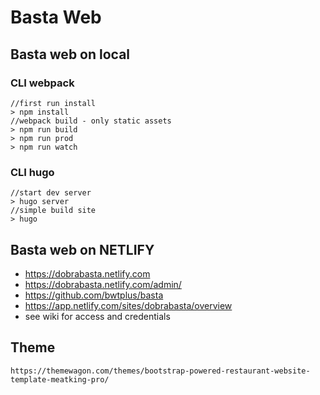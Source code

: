 # Basta Web

## Basta web on local

### CLI webpack
    //first run install
	> npm install
    //webpack build - only static assets
	> npm run build
	> npm run prod
	> npm run watch
### CLI hugo
    //start dev server
	> hugo server
    //simple build site
	> hugo

## Basta web on NETLIFY

- https://dobrabasta.netlify.com
- https://dobrabasta.netlify.com/admin/
- https://github.com/bwtplus/basta
- https://app.netlify.com/sites/dobrabasta/overview
- see wiki for access and credentials

## Theme
	https://themewagon.com/themes/bootstrap-powered-restaurant-website-template-meatking-pro/

